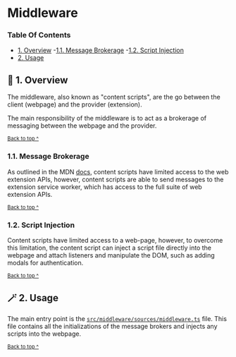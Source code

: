 # Middleware

### Table Of Contents

* [1. Overview](#-1-overview)
  -[1.1. Message Brokerage](#11-message-brokerage)
  -[1.2. Script Injection](#12-script-injection)
* [2. Usage](#-2-usage)

## 🔭 1. Overview

The middleware, also known as "content scripts", are the go between the client (webpage) and the provider (extension).

The main responsibility of the middleware is to act as a brokerage of messaging between the webpage and the provider.

<sup>[Back to top ^][table-of-contents]</sup>

### 1.1. Message Brokerage

As outlined in the MDN [docs](https://developer.mozilla.org/en-US/docs/Mozilla/Add-ons/WebExtensions/Content_scripts#webextension_apis), content scripts have limited access to the web extension APIs, however, content scripts are able to send messages to the extension service worker, which has access to the full suite of web extension APIs.

<sup>[Back to top ^][table-of-contents]</sup>

### 1.2. Script Injection

Content scripts have limited access to a web-page, however, to overcome this limitation, the content script can inject a script file directly into the webpage and attach listeners and manipulate the DOM, such as adding modals for authentication.

<sup>[Back to top ^][table-of-contents]</sup>

## 🪄 2. Usage

The main entry point is the [`src/middleware/sources/middleware.ts`](./sources/middleware.ts) file. This file contains all the initializations of the message brokers and injects any scripts into the webpage.

<sup>[Back to top ^][table-of-contents]</sup>

<!-- links -->
[table-of-contents]: #table-of-contents
